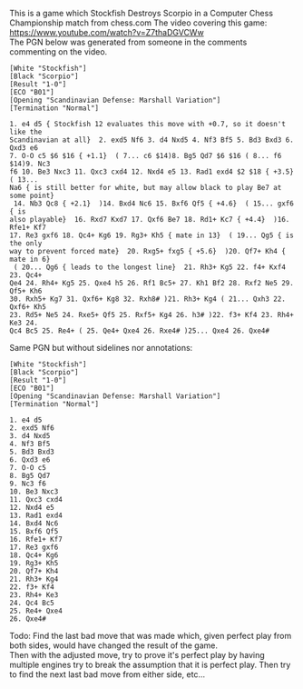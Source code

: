 This is a game which Stockfish Destroys Scorpio in a Computer Chess Championship match from chess.com
The video covering this game: https://www.youtube.com/watch?v=Z7thaDGVCWw  
The PGN below was generated from someone in the comments commenting on the video.

```
[White "Stockfish"]
[Black "Scorpio"]
[Result "1-0"]
[ECO "B01"]
[Opening "Scandinavian Defense: Marshall Variation"]
[Termination "Normal"]

1. e4 d5 { Stockfish 12 evaluates this move with +0.7, so it doesn't like the
Scandinavian at all}  2. exd5 Nf6 3. d4 Nxd5 4. Nf3 Bf5 5. Bd3 Bxd3 6. Qxd3 e6
7. O-O c5 $6 $16 { +1.1}  ( 7... c6 $14)8. Bg5 Qd7 $6 $16 ( 8... f6 $14)9. Nc3
f6 10. Be3 Nxc3 11. Qxc3 cxd4 12. Nxd4 e5 13. Rad1 exd4 $2 $18 { +3.5}  ( 13...
Na6 { is still better for white, but may allow black to play Be7 at some point}
 14. Nb3 Qc8 { +2.1}  )14. Bxd4 Nc6 15. Bxf6 Qf5 { +4.6}  ( 15... gxf6 { is
also playable}  16. Rxd7 Kxd7 17. Qxf6 Be7 18. Rd1+ Kc7 { +4.4}  )16. Rfe1+ Kf7
17. Re3 gxf6 18. Qc4+ Kg6 19. Rg3+ Kh5 { mate in 13}  ( 19... Qg5 { is the only
way to prevent forced mate}  20. Rxg5+ fxg5 { +5.6}  )20. Qf7+ Kh4 { mate in 6}
 ( 20... Qg6 { leads to the longest line}  21. Rh3+ Kg5 22. f4+ Kxf4 23. Qc4+
Qe4 24. Rh4+ Kg5 25. Qxe4 h5 26. Rf1 Bc5+ 27. Kh1 Bf2 28. Rxf2 Ne5 29. Qf5+ Kh6
30. Rxh5+ Kg7 31. Qxf6+ Kg8 32. Rxh8# )21. Rh3+ Kg4 ( 21... Qxh3 22. Qxf6+ Kh5
23. Rd5+ Ne5 24. Rxe5+ Qf5 25. Rxf5+ Kg4 26. h3# )22. f3+ Kf4 23. Rh4+ Ke3 24.
Qc4 Bc5 25. Re4+ ( 25. Qe4+ Qxe4 26. Rxe4# )25... Qxe4 26. Qxe4#
```

Same PGN but without sidelines nor annotations:

```
[White "Stockfish"]
[Black "Scorpio"]
[Result "1-0"]
[ECO "B01"]
[Opening "Scandinavian Defense: Marshall Variation"]
[Termination "Normal"]

1. e4 d5
2. exd5 Nf6
3. d4 Nxd5
4. Nf3 Bf5
5. Bd3 Bxd3
6. Qxd3 e6
7. O-O c5
8. Bg5 Qd7
9. Nc3 f6
10. Be3 Nxc3
11. Qxc3 cxd4
12. Nxd4 e5
13. Rad1 exd4
14. Bxd4 Nc6
15. Bxf6 Qf5
16. Rfe1+ Kf7
17. Re3 gxf6
18. Qc4+ Kg6
19. Rg3+ Kh5
20. Qf7+ Kh4
21. Rh3+ Kg4
22. f3+ Kf4
23. Rh4+ Ke3
24. Qc4 Bc5
25. Re4+ Qxe4
26. Qxe4#
```


Todo: Find the last bad move that was made which, given perfect play from both sides, would have changed the result of the game.  
Then with the adjusted move, try to prove it's perfect play by having multiple engines try to break the assumption that it is perfect play.
Then try to find the next last bad move from either side, etc...
